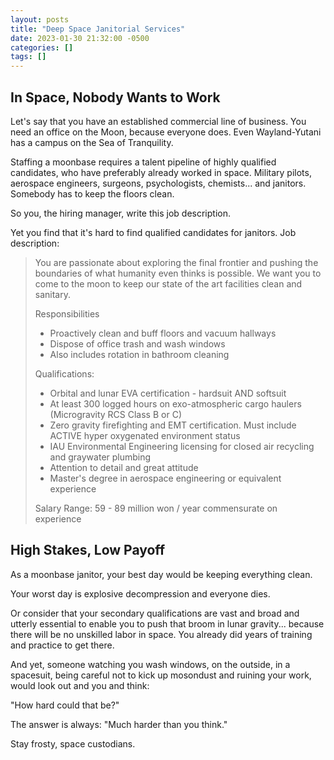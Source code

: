 ```yaml
---
layout: posts
title: "Deep Space Janitorial Services"
date: 2023-01-30 21:32:00 -0500
categories: []
tags: []
---
```


## In Space, Nobody Wants to Work

Let's say that you have an established commercial line of business. You need an office on the Moon, because everyone does. Even Wayland-Yutani has a campus on the Sea of Tranquility.

Staffing a moonbase requires a talent pipeline of highly qualified candidates, who have preferably already worked in space. Military pilots, aerospace engineers, surgeons, psychologists, chemists... and janitors. Somebody has to keep the floors clean.

So you, the hiring manager, write this job description.

Yet you find that it's hard to find qualified candidates for janitors. Job description:

> You are passionate about exploring the final frontier and pushing the
> boundaries of what humanity even thinks is possible. We want you to
> come to the moon to keep our state of the art facilities clean and
> sanitary.
>
> Responsibilities
>
> - Proactively clean and buff floors and vacuum hallways
> - Dispose of office trash and wash windows
> - Also includes rotation in bathroom cleaning
>
> Qualifications:
>
> - Orbital and lunar EVA certification - hardsuit AND softsuit
> - At least 300 logged hours on exo-atmospheric cargo haulers
>   (Microgravity RCS Class B or C)
> - Zero gravity firefighting and EMT certification. Must include
>   ACTIVE hyper oxygenated environment status
> - IAU Environmental Engineering licensing for closed air recycling
>   and graywater plumbing
> - Attention to detail and great attitude
> - Master's degree in aerospace engineering or equivalent experience
>
> Salary Range: 59 - 89 million won / year commensurate on experience
>

## High Stakes, Low Payoff

As a moonbase janitor, your best day would be keeping everything clean.

Your worst day is explosive decompression and everyone dies.

Or consider that your secondary qualifications are vast and broad and utterly essential to enable you to push that broom in lunar gravity... because there will be no unskilled labor in space. You already did years of training and practice to get there.

And yet, someone watching you wash windows, on the outside, in a spacesuit, being careful not to kick up mosondust and ruining your work,
would look out and you and think:

"How hard could that be?"

The answer is always: "Much harder than you think."

Stay frosty, space custodians.
